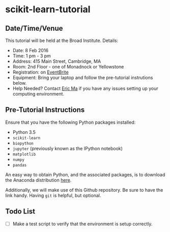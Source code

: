 # scikit-learn-tutorial

## Date/Time/Venue

This tutorial will be held at the Broad Institute. Details:

- Date: 8 Feb 2016
- Time: 1 pm - 3 pm
- Address: 415 Main Street, Cambridge, MA
- Room: 2nd Floor - one of Monadnock or Yellowstone
- Registration: on [EventBrite][1]
- Equipment: Bring your laptop and follow the pre-tutorial instrutions below. 
- Help Needed? Contact [Eric Ma][3] if you have any issues setting up your computing environment.

## Pre-Tutorial Instructions

Ensure that you have the following Python packages installed:

- Python 3.5
- `scikit-learn`
- `biopython`
- `jupyter` (previously known as the IPython notebook)
- `matplotlib`
- `numpy`
- `pandas`

An easy way to obtain Python, and the associated packages, is to download the Anaconda distribution [here][2].

Additionally, we will make use of this Github repository. Be sure to have the link handy. Having `git` is helpful, but optional.

## Todo List

- [ ] Make a test script to verify that the environment is setup correctly.

[1]: https://www.eventbrite.com/e/machine-learning-in-python-with-scikit-learn-tickets-20848443255
[2]: https://www.continuum.io/downloads
[3]: mailto:ericmajinglong@gmail.com
